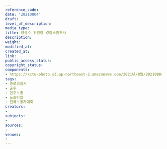 ```yaml
---
reference_code: 
date: '20210804'
draft: 
level_of_description: 
media_type: 
title: 양경수 위원장 경찰소환조사
description: 
weight: 
modified_at: 
created_at: 
link: 
public_access_status: 
copyright_status: 
components:
- https://kctu-photo.s3.ap-northeast-2.amazonaws.com/2021년/8월/20210804-양경수+위원장+경찰소환조사_종로경찰서_출두_민주노총_노조탄압_전국노동자대회/403826_60329_2653.jpg
tags:
- 종로경찰서
- 출두
- 민주노총
- 노조탄압
- 전국노동자대회
creators:
- 
subjects:
- 
sources:
- 
venues:
- 
---
```

